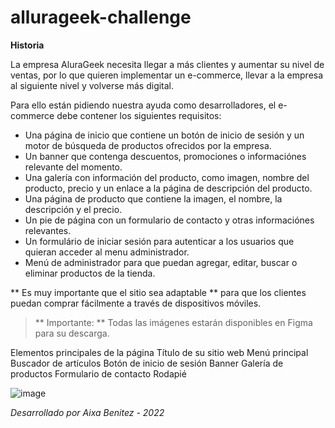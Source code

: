 # allurageek-challenge

**Historia**

La empresa AluraGeek necesita llegar a más clientes y aumentar su nivel de ventas, por lo que quieren implementar un e-commerce, llevar a la empresa al siguiente nivel y volverse más digital.

Para ello están pidiendo nuestra ayuda como desarrolladores, el e-commerce debe contener los siguientes requisitos:

- Una página de inicio que contiene un botón de inicio de sesión y un motor de búsqueda de productos ofrecidos por la empresa.
- Un banner que contenga descuentos, promociones o informaciónes relevante del momento.
- Una galería con información del producto, como imagen, nombre del producto, precio y un enlace a la página de descripción del producto.
- Una página de producto que contiene la imagen, el nombre, la descripción y el precio.
- Un pie de página con un formulario de contacto y otras informaciónes relevantes.
- Un formulário de iniciar sesión para autenticar a los usuarios que quieran acceder al menu administrador.
- Menú de administrador para que puedan agregar, editar, buscar o eliminar productos de la tienda.

** Es muy importante que el sitio sea adaptable ** para que los clientes puedan comprar fácilmente a través de dispositivos móviles.

> ** Importante: ** Todas las imágenes estarán disponibles en Figma para su descarga.

Elementos principales de la página
Título de su sitio web
Menú principal
Buscador de artículos
Botón de inicio de sesión
Banner
Galería de productos
Formulario de contacto
Rodapié

![image](https://user-images.githubusercontent.com/89614423/165322599-cdf90cb7-815f-4e8d-9667-e918163f4f0f.png)

_Desarrollado por Aixa Benitez - 2022_
